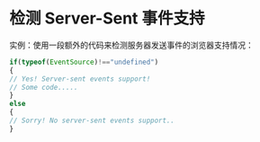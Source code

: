 # 检测 Server-Sent 事件支持

实例：使用一段额外的代码来检测服务器发送事件的浏览器支持情况：

```javascript
if(typeof(EventSource)!=="undefined")
{
// Yes! Server-sent events support!
// Some code.....
}
else
{
// Sorry! No server-sent events support..
}
```